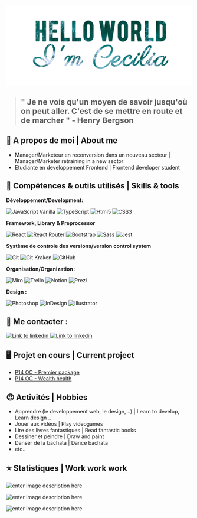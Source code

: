 
![banner](https://github.com/Cecilia-Giusti/Cecilia-Giusti/raw/main/img/banner_git.png)

> ## " Je ne vois qu'un moyen de savoir jusqu'où on peut aller. C'est de se mettre en route et de marcher " - Henry Bergson

## 💬 A propos de moi | About me

 - Manager/Marketeur en reconversion dans un nouveau secteur | Manager/Marketer retraining in a new sector
 - Etudiante en developpement Frontend | Frontend developer student

## 🔧  Compétences & outils utilisés | Skills & tools

**Développement/Development:** 

 <img alt="JavaScript Vanilla" src="https://img.shields.io/badge/JavaScript-F7DF1E.svg?style=for-the-badge&logo=JavaScript&logoColor=black"/> <img alt="TypeScript" src="https://img.shields.io/badge/TypeScript-3178C6.svg?style=for-the-badge&logo=TypeScript&logoColor=white"/> <img alt="Html5" src="https://img.shields.io/badge/HTML5-E34F26.svg?style=for-the-badge&logo=HTML5&logoColor=white"/> <img alt="CSS3" src="https://img.shields.io/badge/CSS3-1572B6.svg?style=for-the-badge&logo=CSS3&logoColor=white"/> 

**Framework, Library & Preprocessor**

![React](https://img.shields.io/badge/React-61DAFB.svg?style=for-the-badge&logo=React&logoColor=black) ![React Router](https://img.shields.io/badge/React%20Router-CA4245.svg?style=for-the-badge&logo=React-Router&logoColor=white) <img alt="Bootstrap" src="https://img.shields.io/badge/Bootstrap-7952B3.svg?style=for-the-badge&logo=Bootstrap&logoColor=white"/>  <img alt="Sass" src="https://img.shields.io/badge/Sass-CC6699.svg?style=for-the-badge&logo=Sass&logoColor=white"/>  ![Jest](https://img.shields.io/badge/Jest-C21325.svg?style=for-the-badge&logo=Jest&logoColor=white)

**Système de controle des versions/version control system**

   <img alt="Git" src="https://img.shields.io/badge/Git-F05032.svg?style=for-the-badge&logo=Git&logoColor=white"/>
 <img alt="Git Kraken" src="https://img.shields.io/badge/GitKraken-179287.svg?style=for-the-badge&logo=GitKraken&logoColor=white"/> <img alt="GitHub" src="https://img.shields.io/badge/GitHub-181717.svg?style=for-the-badge&logo=GitHub&logoColor=white"/> 

**Organisation/Organization :** 

 <img alt="Miro" src="https://img.shields.io/badge/Miro-050038.svg?style=for-the-badge&logo=Miro&logoColor=white"/> <img alt="Trello" src="https://img.shields.io/badge/Trello-0052CC.svg?style=for-the-badge&logo=Trello&logoColor=white"/> <img alt="Notion" src="https://img.shields.io/badge/Notion-000000.svg?style=for-the-badge&logo=Notion&logoColor=white"/> <img alt="Prezi" src="https://img.shields.io/badge/Prezi-3181FF.svg?style=for-the-badge&logo=Prezi&logoColor=white"/>
 
**Design :**

  <img alt="Photoshop" src="https://img.shields.io/badge/Adobe%20Photoshop-31A8FF.svg?style=for-the-badge&logo=Adobe-Photoshop&logoColor=white"/> <img alt="InDesign" src="https://img.shields.io/badge/Adobe%20InDesign-FF3366.svg?style=for-the-badge&logo=Adobe-InDesign&logoColor=white"/> <img alt="Illustrator" src="https://img.shields.io/badge/Adobe%20Illustrator-FF9A00.svg?style=for-the-badge&logo=Adobe-Illustrator&logoColor=white"/>

 
## :incoming_envelope:  Me contacter : 

<a href="https://www.linkedin.com/in/cecilia-giusti-12aa7bb6/">![Link to linkedin](<https://img.shields.io/badge/LinkedIn-0A66C2.svg?style=for-the-badge&logo=LinkedIn&logoColor=white>)
</a> <a href="mailto:ceciliagiusti2b@gmail.com">![Link to linkedin](https://img.shields.io/badge/Gmail-EA4335.svg?style=for-the-badge&logo=Gmail&logoColor=white)
</a>

## 🖥️ Projet en cours | Current project
- [P14 OC - Premier package](https://www.npmjs.com/package/@cecigiu2b/dropdown-menu-react)
- [P14 OC - Wealth health](https://github.com/Cecilia-Giusti/P-14-wealth-health)

## 😍 Activités | Hobbies

 -  Apprendre (le developpement web, le design, ..) | Learn to develop, Learn design ..
 - Jouer aux vidéos | Play videogames
 - Lire des livres fantastiques | Read fantastic books
 - Dessiner et peindre | Draw and paint 
 - Danser de la bachata | Dance bachata
- etc..

## ⭐ Statistiques | Work work work

![enter image description here](https://github-readme-stats.vercel.app/api?username=Cecilia-Giusti&&show_icons=true&title_color=ffffff&icon_color=55efc4&text_color=81ecec&bg_color=151515&border_color=00cec9)

![enter image description here](https://github-readme-stats.vercel.app/api/top-langs/?username=Cecilia-Giusti&layout=compact&bg_color=151515&title_color=ffffff&text_color=81ecec&border_color=00cec9)

![enter image description here](https://www.codewars.com/users/Cecilia-Giusti/badges/micro)



